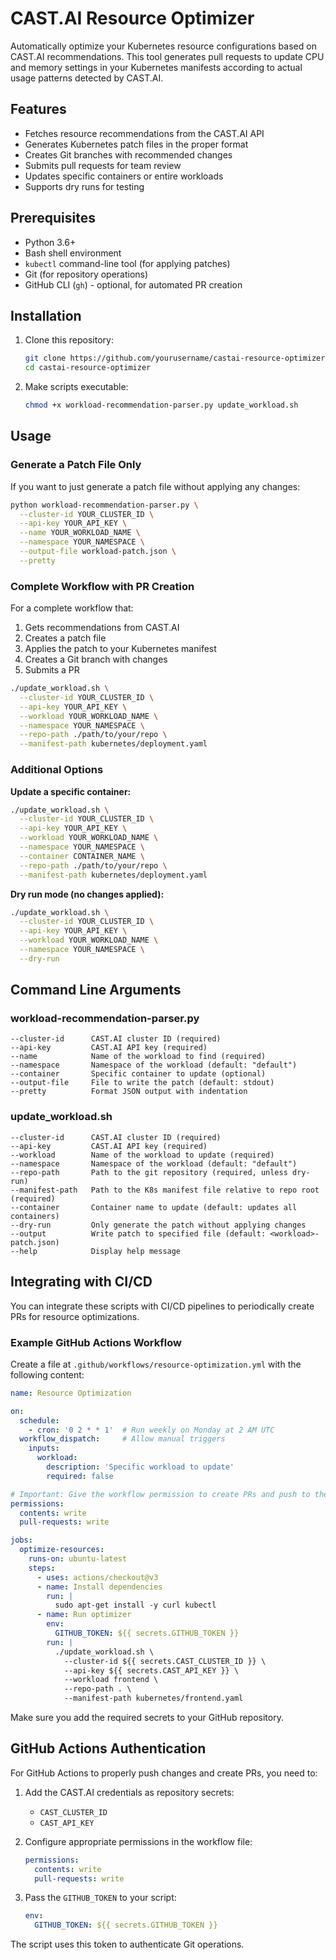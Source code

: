 # CAST.AI Resource Optimizer

Automatically optimize your Kubernetes resource configurations based on CAST.AI recommendations. This tool generates pull requests to update CPU and memory settings in your Kubernetes manifests according to actual usage patterns detected by CAST.AI.

## Features

- Fetches resource recommendations from the CAST.AI API
- Generates Kubernetes patch files in the proper format
- Creates Git branches with recommended changes
- Submits pull requests for team review
- Updates specific containers or entire workloads
- Supports dry runs for testing

## Prerequisites

- Python 3.6+
- Bash shell environment
- `kubectl` command-line tool (for applying patches)
- Git (for repository operations)
- GitHub CLI (`gh`) - optional, for automated PR creation

## Installation

1. Clone this repository:
   ```bash
   git clone https://github.com/yourusername/castai-resource-optimizer.git
   cd castai-resource-optimizer
   ```

2. Make scripts executable:
   ```bash
   chmod +x workload-recommendation-parser.py update_workload.sh
   ```

## Usage

### Generate a Patch File Only

If you want to just generate a patch file without applying any changes:

```bash
python workload-recommendation-parser.py \
  --cluster-id YOUR_CLUSTER_ID \
  --api-key YOUR_API_KEY \
  --name YOUR_WORKLOAD_NAME \
  --namespace YOUR_NAMESPACE \
  --output-file workload-patch.json \
  --pretty
```

### Complete Workflow with PR Creation

For a complete workflow that:
1. Gets recommendations from CAST.AI
2. Creates a patch file
3. Applies the patch to your Kubernetes manifest
4. Creates a Git branch with changes
5. Submits a PR

```bash
./update_workload.sh \
  --cluster-id YOUR_CLUSTER_ID \
  --api-key YOUR_API_KEY \
  --workload YOUR_WORKLOAD_NAME \
  --namespace YOUR_NAMESPACE \
  --repo-path ./path/to/your/repo \
  --manifest-path kubernetes/deployment.yaml
```

### Additional Options

**Update a specific container:**
```bash
./update_workload.sh \
  --cluster-id YOUR_CLUSTER_ID \
  --api-key YOUR_API_KEY \
  --workload YOUR_WORKLOAD_NAME \
  --namespace YOUR_NAMESPACE \
  --container CONTAINER_NAME \
  --repo-path ./path/to/your/repo \
  --manifest-path kubernetes/deployment.yaml
```

**Dry run mode (no changes applied):**
```bash
./update_workload.sh \
  --cluster-id YOUR_CLUSTER_ID \
  --api-key YOUR_API_KEY \
  --workload YOUR_WORKLOAD_NAME \
  --namespace YOUR_NAMESPACE \
  --dry-run
```

## Command Line Arguments

### workload-recommendation-parser.py

```
--cluster-id      CAST.AI cluster ID (required)
--api-key         CAST.AI API key (required)
--name            Name of the workload to find (required)
--namespace       Namespace of the workload (default: "default")
--container       Specific container to update (optional)
--output-file     File to write the patch (default: stdout)
--pretty          Format JSON output with indentation
```

### update_workload.sh

```
--cluster-id      CAST.AI cluster ID (required)
--api-key         CAST.AI API key (required)
--workload        Name of the workload to update (required)
--namespace       Namespace of the workload (default: "default")
--repo-path       Path to the git repository (required, unless dry-run)
--manifest-path   Path to the K8s manifest file relative to repo root (required)
--container       Container name to update (default: updates all containers)
--dry-run         Only generate the patch without applying changes
--output          Write patch to specified file (default: <workload>-patch.json)
--help            Display help message
```

## Integrating with CI/CD

You can integrate these scripts with CI/CD pipelines to periodically create PRs for resource optimizations.

### Example GitHub Actions Workflow

Create a file at `.github/workflows/resource-optimization.yml` with the following content:

```yaml
name: Resource Optimization

on:
  schedule:
    - cron: '0 2 * * 1'  # Run weekly on Monday at 2 AM UTC
  workflow_dispatch:     # Allow manual triggers
    inputs:
      workload:
        description: 'Specific workload to update'
        required: false

# Important: Give the workflow permission to create PRs and push to the repository
permissions:
  contents: write
  pull-requests: write

jobs:
  optimize-resources:
    runs-on: ubuntu-latest
    steps:
      - uses: actions/checkout@v3
      - name: Install dependencies
        run: |
          sudo apt-get install -y curl kubectl
      - name: Run optimizer
        env:
          GITHUB_TOKEN: ${{ secrets.GITHUB_TOKEN }}
        run: |
          ./update_workload.sh \
            --cluster-id ${{ secrets.CAST_CLUSTER_ID }} \
            --api-key ${{ secrets.CAST_API_KEY }} \
            --workload frontend \
            --repo-path . \
            --manifest-path kubernetes/frontend.yaml
```

Make sure you add the required secrets to your GitHub repository.

## GitHub Actions Authentication

For GitHub Actions to properly push changes and create PRs, you need to:

1. Add the CAST.AI credentials as repository secrets:
   - `CAST_CLUSTER_ID`
   - `CAST_API_KEY`

2. Configure appropriate permissions in the workflow file:
   ```yaml
   permissions:
     contents: write
     pull-requests: write
   ```

3. Pass the `GITHUB_TOKEN` to your script:
   ```yaml
   env:
     GITHUB_TOKEN: ${{ secrets.GITHUB_TOKEN }}
   ```

The script uses this token to authenticate Git operations.

